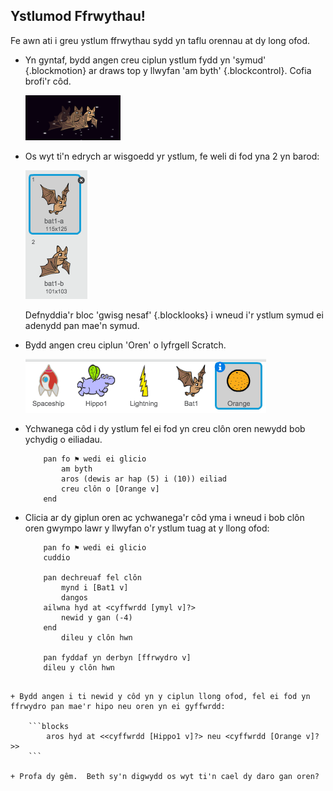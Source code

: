 ## Ystlumod Ffrwythau!

Fe awn ati i greu ystlum ffrwythau sydd yn taflu orennau at dy long ofod.

+ Yn gyntaf, bydd angen creu ciplun ystlum fydd yn 'symud' {.blockmotion} ar draws top y llwyfan 'am byth' {.blockcontrol}. Cofia brofi'r côd.

	![screenshot](images/invaders-bat.png)

+ Os wyt ti'n edrych ar wisgoedd yr ystlum, fe weli di fod yna 2 yn barod:

	![screenshot](images/invaders-bat-costume.png)

	Defnyddia'r bloc 'gwisg nesaf' {.blocklooks} i wneud i'r ystlum symud ei adenydd pan mae'n symud.

+ Bydd angen creu ciplun 'Oren' o lyfrgell Scratch.

	![screenshot](images/invaders-orange.png)


+ Ychwanega côd i dy ystlum fel ei fod yn creu clôn oren newydd bob ychydig o eiliadau.

	```blocks
		pan fo ⚑ wedi ei glicio
			am byth
   			aros (dewis ar hap (5) i (10)) eiliad
   			creu clôn o [Orange v]
		end
	```

+ Clicia ar dy giplun oren ac ychwanega'r côd yma i wneud i bob clôn oren gwympo lawr y llwyfan o'r ystlum tuag at y llong ofod:

	```blocks
		pan fo ⚑ wedi ei glicio
		cuddio

		pan dechreuaf fel clôn
			mynd i [Bat1 v]
			dangos
		ailwna hyd at <cyffwrdd [ymyl v]?>
  			newid y gan (-4)
		end
			dileu y clôn hwn

		pan fyddaf yn derbyn [ffrwydro v]
		dileu y clôn hwn
```

+ Bydd angen i ti newid y côd yn y ciplun llong ofod, fel ei fod yn ffrwydro pan mae'r hipo neu oren yn ei gyffwrdd:

	```blocks
		aros hyd at <<cyffwrdd [Hippo1 v]?> neu <cyffwrdd [Orange v]?>>
	``` 

+ Profa dy gêm.  Beth sy'n digwydd os wyt ti'n cael dy daro gan oren?
